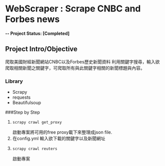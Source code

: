# WebScraper : Scrape CNBC and Forbes news
#### -- Project Status: [Completed]

## Project Intro/Objective
爬取美國財經新聞網站CNBC以及Forbes歷史新聞資料
利用關鍵字搜尋，輸入欲爬取相關新聞之關鍵字，可爬取所有與此關鍵字相關的新聞標題與內容。

### Library
* Scrapy
* requests
* Beautifulsoup

###Step by Step
1. <pre><code>scrapy crawl get_proxy</code></pre>啟動專案將可用的free proxy載下來整理成json file.
2. 在config.yml 輸入欲下載的關鍵字以及新聞網址
3. <pre><code>scrapy crawl reuters</code></pre>啟動專案
